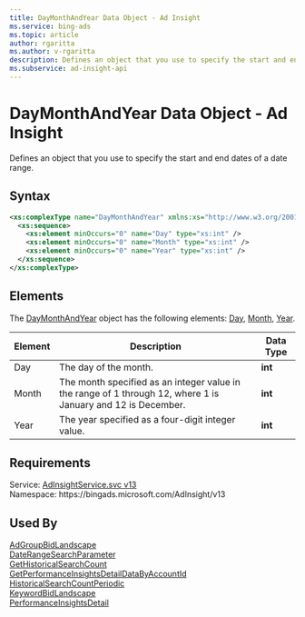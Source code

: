 ```yaml
---
title: DayMonthAndYear Data Object - Ad Insight
ms.service: bing-ads
ms.topic: article
author: rgaritta
ms.author: v-rgaritta
description: Defines an object that you use to specify the start and end dates of a date range.
ms.subservice: ad-insight-api
---
```

# DayMonthAndYear Data Object - Ad Insight
Defines an object that you use to specify the start and end dates of a date range.

## Syntax
```xml
<xs:complexType name="DayMonthAndYear" xmlns:xs="http://www.w3.org/2001/XMLSchema">
  <xs:sequence>
    <xs:element minOccurs="0" name="Day" type="xs:int" />
    <xs:element minOccurs="0" name="Month" type="xs:int" />
    <xs:element minOccurs="0" name="Year" type="xs:int" />
  </xs:sequence>
</xs:complexType>
```

## <a name="elements"></a>Elements

The [DayMonthAndYear](daymonthandyear.md) object has the following elements: [Day](#day), [Month](#month), [Year](#year).

|Element|Description|Data Type|
|-----------|---------------|-------------|
|<a name="day"></a>Day|The day of the month.|**int**|
|<a name="month"></a>Month|The month specified as an integer value in the range of 1 through 12, where 1 is January and 12 is December.|**int**|
|<a name="year"></a>Year|The year specified as a four-digit integer value.|**int**|

## Requirements
Service: [AdInsightService.svc v13](https://adinsight.api.bingads.microsoft.com/Api/Advertiser/AdInsight/v13/AdInsightService.svc)  
Namespace: https\://bingads.microsoft.com/AdInsight/v13  

## Used By
[AdGroupBidLandscape](adgroupbidlandscape.md)  
[DateRangeSearchParameter](daterangesearchparameter.md)  
[GetHistoricalSearchCount](gethistoricalsearchcount.md)  
[GetPerformanceInsightsDetailDataByAccountId](getperformanceinsightsdetaildatabyaccountid.md)  
[HistoricalSearchCountPeriodic](historicalsearchcountperiodic.md)  
[KeywordBidLandscape](keywordbidlandscape.md)  
[PerformanceInsightsDetail](performanceinsightsdetail.md)  
